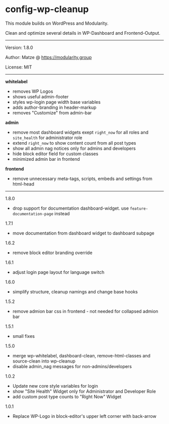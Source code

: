 # config-wp-cleanup

This module builds on WordPress and Modularity.

Clean and optimize several details in WP-Dashboard and Frontend-Output.

---

Version: 1.8.0

Author: Matze @ https://modularity.group

License: MIT

---

**whitelabel**
- removes WP Logos
- shows useful admin-footer
- styles wp-login page width base variables
- adds author-branding in header-markup
- removes "Customize" from admin-bar

**admin**
- remove most dashboard widgets exept `right_now` for all roles and `site_health` for administrator role
- extend `right_now` to show content count from all post types
- show all admin nag notices only for admins and developers
- hide block editor field for custom classes
- minimized admin bar in frontend

**frontend**
- remove unnecessary meta-tags, scripts, embeds and settings from html-head

---

1.8.0
- drop support for documentation dashboard-widget. use `feature-documentation-page` instead

1.7.1
- move documentation from dashboard widget to dashboard subpage

1.6.2
- remove block editor branding override

1.6.1
- adjust login page layout for language switch

1.6.0
- simplify structure, cleanup namings and change base hooks

1.5.2 
- remove admion bar css in frontend - not needed for collapsed admion bar

1.5.1
- small fixes

1.5.0 
- merge wp-whitelabel, dashboard-clean, remove-html-classes and source-clean into wp-cleanup
- disable admin_nag messages for non-admins/developers

1.0.2
- Update new core style variables for login
- show "Site Health" Widget only for Administrator and Developer Role
- add custom post type counts to "Right Now" Widget 

1.0.1
- Replace WP-Logo in block-editor's upper left corner with back-arrow 
